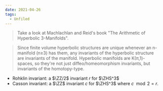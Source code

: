 ```yaml
---
date: 2021-04-26
tags: 
  - Unfiled
---
```


>Take a look at Machlachlan and Reid's book "The Arithmetic of Hyperbolic 3-Manifolds".

> Since finite volume hyperbolic structures are unique whenever an n-manifold (n≥3) has them, any invariants of the hyperbolic structure are invariants of the manifold. Hyperbolic manifolds are K(π,1)-spaces, so they're not just diffeo/homeomorphism invariants, but invariants of the homotopy-type.

- Rohklin invariant: a $\ZZ/2$ invariant $r$ for $\ZHS^3$
- Casson invariant: a $\ZZ$ invariant $c$ for $\ZHS^3$ where $c\mod 2 = r$. 